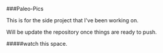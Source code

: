###Paleo-Pics

This is for the side project that I've been working on.

Will be update the repository once things are ready to push.

#####watch this space.
